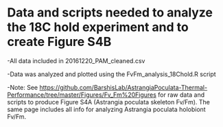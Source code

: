 # Data and scripts needed to analyze the 18C hold experiment and to create Figure S4B

-All data included in 20161220_PAM_cleaned.csv

-Data was analyzed and plotted using the FvFm_analysis_18Chold.R script

-Note: See https://github.com/BarshisLab/AstrangiaPoculata-Thermal-Performance/tree/master/Figures/Fv_Fm%20Figures for raw data and scripts to produce Figure S4A (Astrangia poculata skeleton Fv/Fm). The same page includes all info for analyzing Astrangia poculata holobiont Fv/Fm. 
